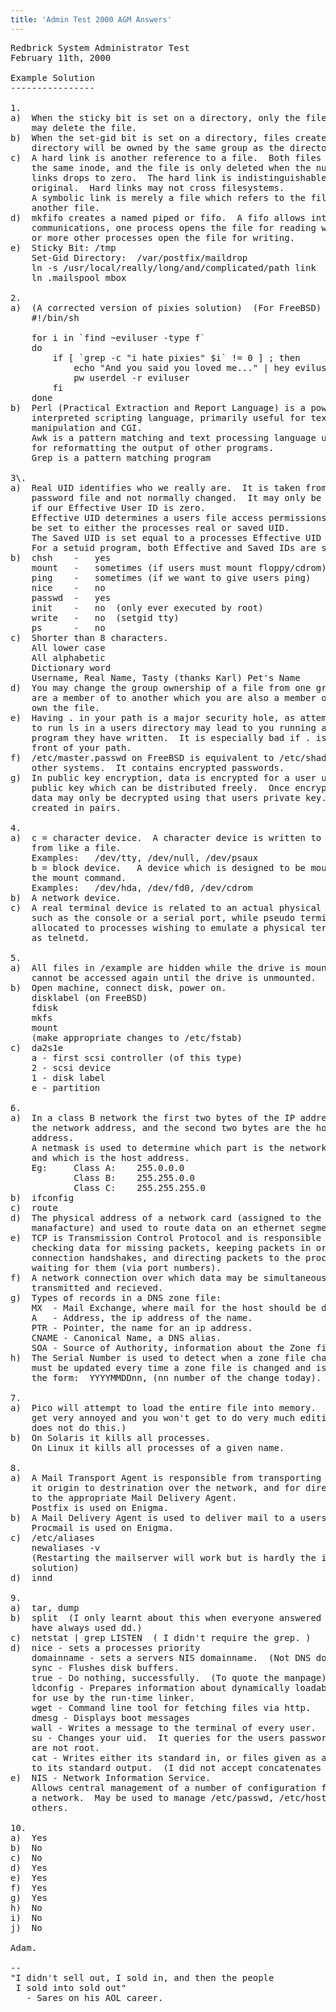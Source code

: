 ```yaml
---
title: 'Admin Test 2000 AGM Answers'
---
```


<pre>Redbrick System Administrator Test
February 11th, 2000

Example Solution
----------------

1.
a)	When the sticky bit is set on a directory, only the file's owner
	may delete the file.
b)	When the set-gid bit is set on a directory, files created in that
	directory will be owned by the same group as the directory.
c)	A hard link is another reference to a file.  Both files refer to
	the same inode, and the file is only deleted when the number of
	links drops to zero.  The hard link is indistinguishable from the
	original.  Hard links may not cross filesystems.
	A symbolic link is merely a file which refers to the filename of
	another file.
d)	mkfifo creates a named piped or fifo.  A fifo allows interprocess
	communications, one process opens the file for reading while one
	or more other processes open the file for writing.
e)	Sticky Bit: /tmp
	Set-Gid Directory:  /var/postfix/maildrop
	ln -s /usr/local/really/long/and/complicated/path link
	ln .mailspool mbox

2.
a)	(A corrected version of pixies solution)  (For FreeBSD)
	#!/bin/sh

	for i in `find ~eviluser -type f`
	do
		if [ `grep -c "i hate pixies" $i` != 0 ] ; then
			echo "And you said you loved me..." | hey eviluser
			pw userdel -r eviluser	
		fi
	done
b)	Perl (Practical Extraction and Report Language) is a powerful
	interpreted scripting language, primarily useful for text
	manipulation and CGI.
	Awk is a pattern matching and text processing language useful
	for reformatting the output of other programs.
	Grep is a pattern matching program

3\.  
a)	Real UID identifies who we really are.  It is taken from the
	password file and not normally changed.  It may only be changed
	if our Effective User ID is zero.
	Effective UID determines a users file access permissions.  It may
	be set to either the processes real or saved UID.
	The Saved UID is set equal to a processes Effective UID at exec.
	For a setuid program, both Effective and Saved IDs are set.
b)	chsh	-	yes
	mount	-	sometimes (if users must mount floppy/cdrom)
	ping 	-	sometimes (if we want to give users ping)
	nice	-	no
	passwd	-	yes
	init	-	no  (only ever executed by root)
	write	-	no	(setgid tty)
	ps		-	no
c)	Shorter than 8 characters.
	All lower case
	All alphabetic
	Dictionary word
	Username, Real Name, Tasty (thanks Karl) Pet's Name
d)	You may change the group ownership of a file from one group you
	are a member of to another which you are also a member of, if you
	own the file.
e)	Having . in your path is a major security hole, as attempting
	to run ls in a users directory may lead to you running a nasty
	program they have written.  It is especially bad if . is at the
	front of your path.
f)	/etc/master.passwd on FreeBSD is equivalent to /etc/shadow on some
	other systems.  It contains encrypted passwords.
g)	In public key encryption, data is encrypted for a user using a
	public key which can be distributed freely.  Once encrypted the
	data may only be decrypted using that users private key.  Keys are
	created in pairs.

4.
a)	c = character device.  A character device is written to and read
	from like a file.
	Examples:	/dev/tty, /dev/null, /dev/psaux
	b = block device.	A device which is designed to be mounted via
	the mount command.
	Examples:	/dev/hda, /dev/fd0, /dev/cdrom
b)	A network device.
c)	A real terminal device is related to an actual physical terminal
	such as the console or a serial port, while pseudo terminals are
	allocated to processes wishing to emulate a physical terminal such
	as telnetd.

5.
a)	All files in /example are hidden while the drive is mounted, and
	cannot be accessed again until the drive is unmounted.
b)	Open machine, connect disk, power on.
	disklabel (on FreeBSD)
	fdisk
	mkfs
	mount
	(make appropriate changes to /etc/fstab)
c)	da2s1e
	a - first scsi controller (of this type)
	2 - scsi device
	1 - disk label
	e - partition

6.
a)	In a class B network the first two bytes of the IP address are
	the network address, and the second two bytes are the host
	address.
	A netmask is used to determine which part is the network address
	and which is the host address.
	Eg:		Class A:	255.0.0.0
			Class B:	255.255.0.0
			Class C:	255.255.255.0
b)	ifconfig
c)	route
d)	The physical address of a network card (assigned to the card on
	manafacture) and used to route data on an ethernet segment.
e)	TCP is Transmission Control Protocol and is responsible for
	checking data for missing packets, keeping packets in order, 
	connection handshakes, and directing packets to the processes
	waiting for them (via port numbers).
f)	A network connection over which data may be simultaneously
	transmitted and recieved.
g)	Types of records in a DNS zone file:
	MX	- Mail Exchange, where mail for the host should be delivered to.
	A	- Address, the ip address of the name.
	PTR - Pointer, the name for an ip address.
	CNAME - Canonical Name, a DNS alias.
	SOA	- Source of Authority, information about the Zone file.
h)	The Serial Number is used to detect when a zone file changes.  It
	must be updated every time a zone file is changed and is usually of
	the form:  YYYYMMDDnn, (nn number of the change today).

7.
a)	Pico will attempt to load the entire file into memory.  Users will
	get very annoyed and you won't get to do very much editing. (Vim
	does not do this.)
b)	On Solaris it kills all processes.
	On Linux it kills all processes of a given name.

8.
a)	A Mail Transport Agent is responsible from transporting e-mail from
	it origin to destrination over the network, and for directing mail
	to the appropriate Mail Delivery Agent.
	Postfix is used on Enigma.
b)	A Mail Delivery Agent is used to deliver mail to a users mailbox.
	Procmail is used on Enigma.
c)	/etc/aliases
	newaliases -v
	(Restarting the mailserver will work but is hardly the ideal 
	solution)
d)	innd

9.
a)	tar, dump
b)	split  (I only learnt about this when everyone answered it, I
	have always used dd.)
c)	netstat | grep LISTEN  ( I didn't require the grep. )
d)	nice - sets a processes priority
	domainname - sets a servers NIS domainname.  (Not DNS domainname)
	sync - Flushes disk buffers.
	true - Do nothing, successfully.  (To quote the manpage)
	ldconfig - Prepares information about dynamically loadable libraries
	for use by the run-time linker. 
	wget - Command line tool for fetching files via http.
	dmesg - Displays boot messages
	wall - Writes a message to the terminal of every user.
	su - Changes your uid.  It queries for the users password if you
	are not root.
	cat - Writes either its standard in, or files given as arguements
	to its standard output.  (I did not accept concatenates files)
e)	NIS - Network Information Service.
	Allows central management of a number of configuration files over
	a network.  May be used to manage /etc/passwd, /etc/hosts and 
	others.

10.
a)	Yes
b)	No
c)	No
d)	Yes
e)	Yes
f)	Yes
g)	Yes
h)	No
i)	No
j)	No	

Adam.

-- 
"I didn't sell out, I sold in, and then the people
 I sold into sold out"
   - Sares on his AOL career.

</pre>